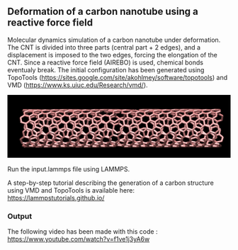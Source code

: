 ## Deformation of a carbon nanotube using a reactive force field

Molecular dynamics simulation of a carbon nanotube under deformation. The CNT is divided into three parts (central part + 2 edges), and a displacement is imposed to the two edges, forcing the elongation of the CNT. Since a reactive force field (AIREBO) is used, chemical bonds eventualy break. The initial configuration has been generated using TopoTools (https://sites.google.com/site/akohlmey/software/topotools) and VMD (https://www.ks.uiuc.edu/Research/vmd/).

![Algorithm schema](./CNTunderdeformation.jpeg)

Run the input.lammps file using LAMMPS.

A step-by-step tutorial describing the generation of a carbon structure using VMD and TopoTools is available here: https://lammpstutorials.github.io/

### Output

The following video has been made with this code : https://www.youtube.com/watch?v=f1ve1j3yA6w

